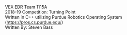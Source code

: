 VEX EDR Team 1115A  
2018-19 Competition: Turning Point  
Written in C++ utilizing Purdue Robotics Operating System (https://pros.cs.purdue.edu/)  
Written By: Steven Bass  
